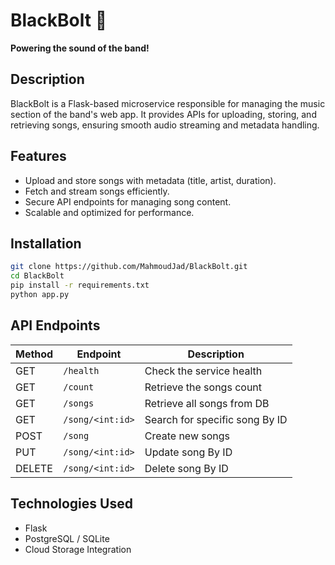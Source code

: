 # BlackBolt 🎵  
**Powering the sound of the band!**  

## Description  
BlackBolt is a Flask-based microservice responsible for managing the music section of the band's web app. It provides APIs for uploading, storing, and retrieving songs, ensuring smooth audio streaming and metadata handling.  

## Features  
- Upload and store songs with metadata (title, artist, duration).  
- Fetch and stream songs efficiently.  
- Secure API endpoints for managing song content.  
- Scalable and optimized for performance.  

## Installation  
```bash
git clone https://github.com/MahmoudJad/BlackBolt.git
cd BlackBolt
pip install -r requirements.txt
python app.py
```

## API Endpoints 

| Method | Endpoint       | Description               |
|--------|--------------|---------------------------|
| GET    | `/health`    | Check the service health   |
| GET    | `/count` | Retrieve the songs count |
| GET   | `/songs`    | Retrieve all songs from DB  |
| GET | `/song/<int:id>` | Search for specific song By ID |
| POST | `/song` | Create new songs |
| PUT | `/song/<int:id>` | Update song By ID |
| DELETE | `/song/<int:id>` | Delete song By ID | 


## Technologies Used
- Flask
- PostgreSQL / SQLite
- Cloud Storage Integration
